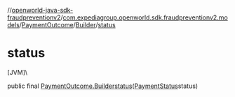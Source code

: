 //[openworld-java-sdk-fraudpreventionv2](../../../../index.md)/[com.expediagroup.openworld.sdk.fraudpreventionv2.models](../../index.md)/[PaymentOutcome](../index.md)/[Builder](index.md)/[status](status.md)

# status

[JVM]\

public final [PaymentOutcome.Builder](index.md)[status](status.md)([PaymentStatus](../../-payment-status/index.md)status)
